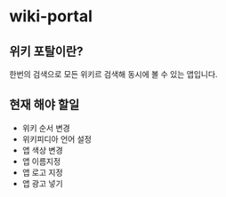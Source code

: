 # wiki-portal

## 위키 포탈이란?
한번의 검색으로 모든 위키르 검색해 동시에 볼 수 있는 앱입니다.
## 현재 해야 할일
- 위키 순서 변경
- 위키피디아 언어 설정
- 앱 색상 변경
- 앱 이름지정
- 앱 로고 지정
- 앱 광고 넣기
